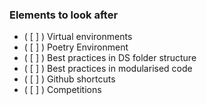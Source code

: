  ### Elements to look after

- ( [ ] )  Virtual environments 
- ( [ ] ) Poetry Environment
- ( [ ] ) Best practices in DS folder structure 
- ( [ ] ) Best practices in modularised code
- ( [ ] ) Github shortcuts 
- ( [ ] ) Competitions
